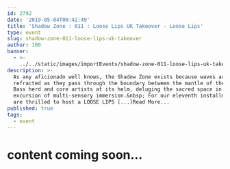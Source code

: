 ```yaml
---
id: 2792
date: '2019-05-04T00:42:49'
title: 'Shadow Zone : 011 : Loose Lips UK Takeover - Loose Lips'
type: event
slug: shadow-zone-011-loose-lips-uk-takeover
author: 100
banner:
  - >-
    ../../static/images/importEvents/shadow-zone-011-loose-lips-uk-takeover/image2792.jpeg
description: >-
  As any aficionado well knows, the Shadow Zone exists because waves are
  refracted as they pass through the boundary between the mantle of the Tsunami
  Bass herd and core artists at its helm, deluging the sacred space in an
  excursion of multi-sensory immersion.&nbsp; For our eleventh installment we
  are thrilled to host a LOOSE LIPS [...]Read More...
published: true
tags:
  - event
---
```

content coming soon...
======================
